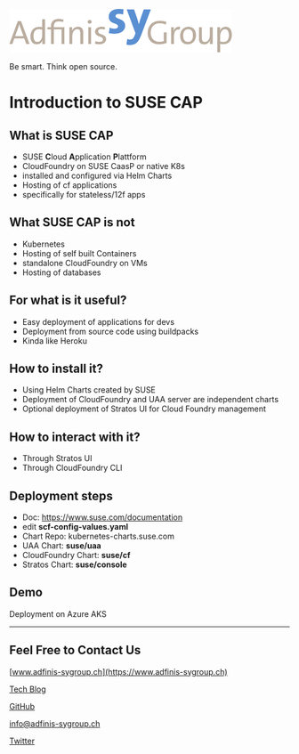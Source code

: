 ![](static/adfinis_sygroup_logo.png)

Be smart. Think open source.

# Introduction to SUSE CAP 


## What is SUSE CAP

* SUSE **C**loud **A**pplication **P**lattform
* CloudFoundry on SUSE CaasP or native K8s
* installed and configured via Helm Charts
* Hosting of cf applications
* specifically for stateless/12f apps

## What SUSE CAP is not 

* Kubernetes 
* Hosting of self built Containers
* standalone CloudFoundry on VMs
* Hosting of databases
 
## For what is it useful?

* Easy deployment of applications for devs
* Deployment from source code using buildpacks
* Kinda like Heroku

## How to install it?

* Using Helm Charts created by SUSE
* Deployment of CloudFoundry and UAA server are independent charts
* Optional deployment of Stratos UI for Cloud Foundry management

## How to interact with it?

* Through Stratos UI
* Through CloudFoundry CLI 

## Deployment steps

* Doc: https://www.suse.com/documentation
* edit **scf-config-values.yaml**
* Chart Repo: kubernetes-charts.suse.com
* UAA Chart: **suse/uaa**
* CloudFoundry Chart: **suse/cf**
* Stratos Chart: **suse/console**

## Demo

Deployment on Azure AKS 

---

## Feel Free to Contact Us

[www.adfinis-sygroup.ch](https://www.adfinis-sygroup.ch)

[Tech Blog](https://www.adfinis-sygroup.ch/blog)

[GitHub](https://github.com/adfinis-sygroup)

<info@adfinis-sygroup.ch>

[Twitter](https://twitter.com/adfinissygroup)
